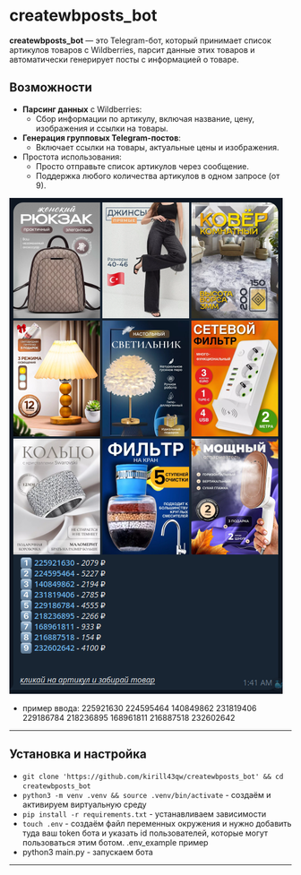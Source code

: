 # createwbposts_bot

**createwbposts_bot** — это Telegram-бот, который принимает список артикулов товаров с Wildberries, парсит данные этих товаров и автоматически генерирует посты с информацией о товаре.

## Возможности

- **Парсинг данных** с Wildberries:
  - Сбор информации по артикулу, включая название, цену, изображения и ссылки на товары.
- **Генерация групповых Telegram-постов**:
  - Включает ссылки на товары, актуальные цены и изображения.
- Простота использования:
  - Просто отправьте список артикулов через сообщение.
  - Поддержка любого количества артикулов в одном запросе (от 9).

![Пример поста](example_post.png)
- пример ввода: 225921630 224595464 140849862 231819406 229186784 218236895 168961811 216887518 232602642

---

## Установка и настройка

* `git clone 'https://github.com/kirill43qw/createwbposts_bot' && cd createwbposts_bot`  
* `python3 -m venv .venv && source .venv/bin/activate` - создаём и активируем виртуальную среду
* `pip install -r requirements.txt` - устанавливаем зависимости
*  `touch .env` - создаём файл переменных окружения и нужно добавить туда ваш token бота и указать id пользователей, которые могут пользоваться этим ботом. .env_example пример
*  python3 main.py - запускаем бота

 ---
